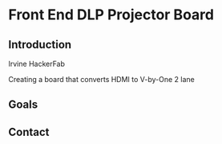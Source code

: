 # Front End DLP Projector Board

## Introduction
Irvine HackerFab

Creating a board that converts HDMI to V-by-One 2 lane

## Goals

## Contact
